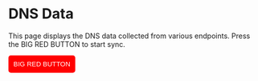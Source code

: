 # DNS Data

This page displays the DNS data collected from various endpoints.
Press the BIG RED BUTTON to start sync.

<button onclick="location.href='/api/dns'" style="background-color:red;color:white;padding:10px;border:none;border-radius:5px;cursor:pointer;">
  BIG RED BUTTON
</button>
